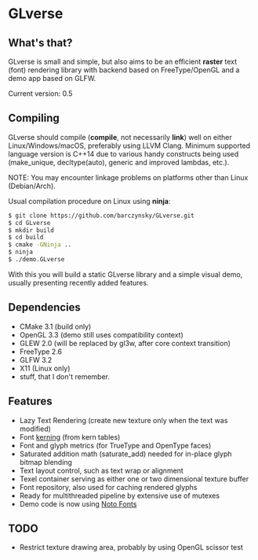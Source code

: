 # GLverse

## What's that?

GLverse is small and simple, but also aims to be an efficient **raster** text (font) rendering library with backend based on FreeType/OpenGL and a demo app based on GLFW.

Current version: 0.5

## Compiling

GLverse should compile (**compile**, not necessarily **link**) well on either Linux/Windows/macOS, preferably using LLVM Clang. Minimum supported language version is C++14 due to various handy constructs being used (make_unique, decltype(auto), generic and improved lambdas, etc.).

NOTE: You may encounter linkage problems on platforms other than Linux (Debian/Arch).

Usual compilation procedure on Linux using **ninja**:
```bash
$ git clone https://github.com/barczynsky/GLverse.git
$ cd GLverse
$ mkdir build
$ cd build
$ cmake -GNinja ..
$ ninja
$ ./demo.GLverse
```

With this you will build a static GLverse library and a simple visual demo, usually presenting recently added features.

## Dependencies

- CMake 3.1 (build only)
- OpenGL 3.3 (demo still uses compatibility context)
- GLEW 2.0 (will be replaced by gl3w, after core context transition)
- FreeType 2.6
- GLFW 3.2
- X11 (Linux only)
- stuff, that I don't remember.

## Features

- Lazy Text Rendering (create new texture only when the text was modified)
- Font [kerning](http://en.wikipedia.org/wiki/Kerning) (from kern tables)
- Font and glyph metrics (for TrueType and OpenType faces)
- Saturated addition math (saturate_add) needed for in-place glyph bitmap blending
- Text layout control, such as text wrap or alignment
- Texel container serving as either one or two dimensional texture buffer
- Font repository, also used for caching rendered glyphs
- Ready for multithreaded pipeline by extensive use of mutexes
- Demo code is now using [Noto Fonts](https://www.google.com/get/noto)

## TODO

- Restrict texture drawing area, probably by using OpenGL scissor test
